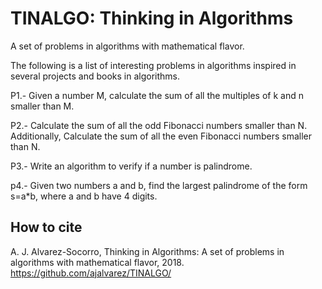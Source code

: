 # TINALGO: Thinking in Algorithms

A set of problems in algorithms with mathematical flavor.

The following is a list of interesting problems in algorithms inspired in several projects and books in algorithms. 

P1.- Given a number M, calculate the sum of all the multiples of k and n smaller than M.

P2.- Calculate the sum of all the odd Fibonacci numbers smaller than N. Additionally, Calculate the sum of all the even Fibonacci numbers smaller than N.

P3.- Write an algorithm to verify if a number is palindrome.

p4.- Given two numbers a and b, find the largest palindrome of the form s=a*b, where a and b have 4 digits. 

## How to cite 
A. J. Alvarez-Socorro, Thinking in Algorithms: A set of problems in algorithms with mathematical flavor, 2018. https://github.com/ajalvarez/TINALGO/ 
